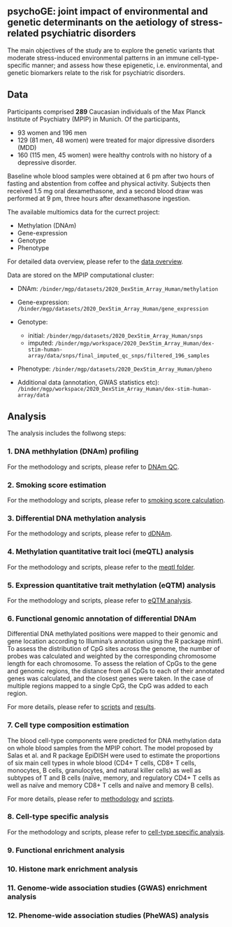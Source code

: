 ## **psychoGE:** joint impact of environmental and genetic determinants on the aetiology of stress-related psychiatric disorders

The main objectives of the study are to explore the genetic variants that moderate stress-induced environmental patterns in an immune cell-type-specific manner; and  assess how these epigenetic, i.e. environmental, and genetic biomarkers relate to the risk for psychiatric disorders.

## Data

Participants comprised **289** Caucasian individuals of the Max Planck Institute of Psychiatry (MPIP) in Munich. Of the participants, 

+ 93 women and 196 men
+ 129 (81 men, 48 women) were treated for major dipressive disorders (MDD)
+ 160 (115 men, 45 women) were healthy controls with no history of a depressive disorder. 

Baseline whole blood samples were obtained at 6 pm after two hours of fasting and abstention from coffee and physical activity. Subjects then received 1.5 mg oral dexamethasone, and a second blood draw was performed at 9 pm, three hours after dexamethasone ingestion.

The available multiomics data for the currect project:

- Methylation (DNAm)
- Gene-expression
- Genotype
- Phenotype 

For detailed data overview, please refer to the [data overview](https://ahryho.github.io/psychoGE/).

Data are stored on the MPIP computational cluster:

- DNAm: `/binder/mgp/datasets/2020_DexStim_Array_Human/methylation`
- Gene-expression: `/binder/mgp/datasets/2020_DexStim_Array_Human/gene_expression`
- Genotype: 
  - initial: `/binder/mgp/datasets/2020_DexStim_Array_Human/snps`
  - imputed: `/binder/mgp/workspace/2020_DexStim_Array_Human/dex-stim-human-array/data/snps/final_imputed_qc_snps/filtered_196_samples`
- Phenotype: `/binder/mgp/datasets/2020_DexStim_Array_Human/pheno`
  
- Additional data (annotation, GWAS statistics etc): `/binder/mgp/workspace/2020_DexStim_Array_Human/dex-stim-human-array/data`

## Analysis

The analysis includes the follwong steps:

### 1. DNA methhylation (DNAm) profiling
   
For the methodology and scripts, please refer to [DNAm QC](https://github.com/ahryho/dex-stim-human-dna-methyl-qc#dex-stimulated-dnam-arrays-processing).

### 2. Smoking score estimation
   
For the methodology and scripts, please refer to [smoking score calculation](https://github.com/ahryho/dex-stim-human-smoking-score).

### 3. Differential DNA methylation analysis

For the methodology and scripts, please refer to [dDNAm](https://github.com/ahryho/psychoGE/tree/master/code/methylation/).

### 4. Methylation quantitative trait loci (meQTL) analysis

For the methodology and scripts, please refer to the [meqtl folder](https://github.com/ahryho/psychoGE/tree/master/code/integrative/meqtl).

### 5. Expression quantitative trait methylation (eQTM) analysis

For the methodology and scripts, please refer to [eQTM analysis](https://github.com/ahryho/psychoGE/tree/master/code/integrative/eqtm).

### 6. Functional genomic annotation of differential DNAm

Differential DNA methylated positions were mapped to their genomic and gene location according to Illumina’s annotation using the R package minfi. To assess the distribution of CpG sites across the genome, the number of probes was calculated and weighted by the corresponding chromosome length for each chromosome. To assess the relation of CpGs to the gene and genomic regions, the distance from all CpGs to each of their annotated genes was calculated, and the closest genes were taken. In the case of multiple regions mapped to a single CpG, the CpG was added to each region.

For more details, please refer to [scripts](https://github.com/ahryho/psychoGE/tree/master/code/methylation/02_dma/01_dmp) and [results](https://github.com/ahryho/psychoGE/blob/master/code/methylation/02_dma/01_dmp/Rmds/03_dma_rslt_for_manuscript.html).

### 7. Cell type composition estimation

The blood cell-type components were predicted for DNA methylation data on whole blood samples from the MPIP cohort. The model proposed by Salas et al. and R package EpiDISH were used to estimate the proportions of six main cell types in whole blood (CD4+ T cells, CD8+ T cells, monocytes, B cells, granulocytes, and natural killer cells) as well as subtypes of T and B cells (naïve, memory, and regulatory CD4+ T cells as well as naïve and memory CD8+ T cells and naïve and memory B cells).

For more details, please refer to [methodology](https://github.com/ahryho/dex-stim-human-dna-methyl-qc#9-cell-types-estimation) and [scripts](https://github.com/ahryho/dex-stim-human-dna-methyl-qc/tree/master/09_estimate_cell_proportion).

### 8. Cell-type specific analysis

For the methodology and scripts, please refer to [cell-type specific analysis](https://github.com/ahryho/psychoGE/tree/master/code/integrative/cell_type_specific_analysis).

### 9.  Functional enrichment analysis


### 10. Histone mark enrichment analysis


### 11. Genome-wide association studies (GWAS) enrichment analysis


### 12. Phenome-wide association studies (PheWAS) analysis
